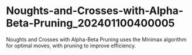 # Noughts-and-Crosses-with-Alpha-Beta-Pruning_202401100400005
Noughts and Crosses with Alpha-Beta Pruning uses the Minimax algorithm for optimal moves, with pruning to improve efficiency.
